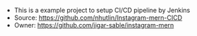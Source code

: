 - This is a example project to setup CI/CD pipeline by Jenkins
- Source: https://github.com/nhutlin/Instagram-mern-CICD 
- Owner: https://github.com/jigar-sable/instagram-mern

